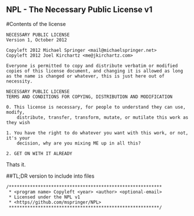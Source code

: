 NPL - The Necessary Public License v1
---
#Contents of the license

    NECESSARY PUBLIC LICENSE
    Version 1, October 2012

    Copyleft 2012 Michael Springer <mail@michaelspringer.net>
    Copyleft 2012 Joel Kirchartz <me@jkirchartz.com>

    Everyone is permitted to copy and distribute verbatim or modified
    copies of this license document, and changing it is allowed as long
    as the name is changed or whatever, this is just here out of necessity.

    NECESSARY PUBLIC LICENSE
    TERMS AND CONDITIONS FOR COPYING, DISTRIBUTION AND MODIFICATION

    0. This license is necessary, for people to understand they can use, modify, 
        distribute, transfer, transform, mutate, or mutilate this work as they wish

    1. You have the right to do whatever you want with this work, or not, it's your 
        decision, why are you mixing ME up in all this?

    2. GET ON WITH IT ALREADY

Thats it.

##TL;DR version to include into files

	/**********************************************************
	 * <program name> Copyleft <year> <author> <optional-email>
	 * Licensed under the NPL v1 
	 * <https//github.com/mspringer/NPL>
	 *********************************************************/
